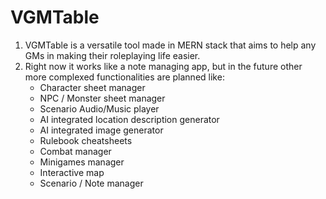 # VGMTable

1. VGMTable is a versatile tool made in MERN stack that aims to help any GMs in making their roleplaying life easier.
2. Right now it works like a note managing app, but in the future other more complexed functionalities are planned like:
   - Character sheet manager
   - NPC / Monster sheet manager 
   - Scenario Audio/Music player
   - AI integrated location description generator
   - AI integrated image generator
   - Rulebook cheatsheets
   - Combat manager
   - Minigames manager
   - Interactive map
   - Scenario / Note manager
